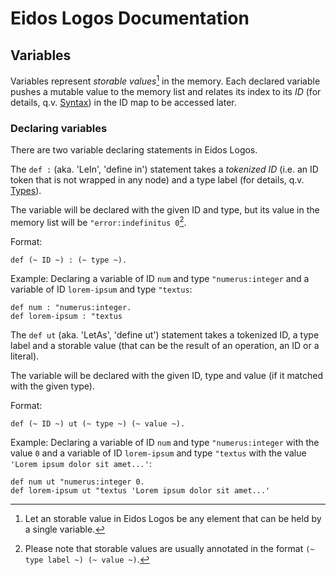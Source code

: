 # Eidos Logos Documentation
## Variables

Variables represent _storable values_[^1] in the memory.
Each declared variable pushes a mutable value to the memory list and relates its index to its _ID_ (for details, q.v. [Syntax](./syntax.md)) in the ID map to be accessed later.

[^1]: Let an storable value in Eidos Logos be any element that can be held by a single variable.

### Declaring variables

There are two variable declaring statements in Eidos Logos.

The `def :` (aka. 'LeIn', 'define in') statement takes a _tokenized ID_ (i.e. an ID token that is not wrapped in any node) and a type label (for details, q.v. [Types](./types.md)).

The variable will be declared with the given ID and type, but its value in the memory list will be `"error:indefinitus 0`[^2].

Format:
```elog
def (~ ID ~) : (~ type ~).
```

Example: Declaring a variable of ID `num` and type `"numerus:integer` and a variable of ID `lorem-ipsum` and type `"textus`:

```elog
def num : "numerus:integer.
def lorem-ipsum : "textus
```

The `def ut` (aka. 'LetAs', 'define ut') statement takes a tokenized ID, a type label and a storable value (that can be the result of an operation, an ID or a literal).

The variable will be declared with the given ID, type and value (if it matched with the given type).

Format:
```elog
def (~ ID ~) ut (~ type ~) (~ value ~).
```

Example: Declaring a variable of ID `num` and type `"numerus:integer` with the value `0` and a variable of ID `lorem-ipsum` and type `"textus` with the value `'Lorem ipsum dolor sit amet...'`:

```elog
def num ut "numerus:integer 0.
def lorem-ipsum ut "textus 'Lorem ipsum dolor sit amet...'
```

[^2]: Please note that storable values are usually annotated in the format `(~ type label ~) (~ value ~)`.
